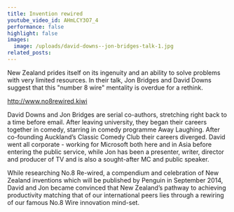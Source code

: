 ```yaml
---
title: Invention rewired
youtube_video_id: AHmLCY3O7_4
performance: false
highlight: false
images:
  image: /uploads/david-downs--jon-bridges-talk-1.jpg
related_posts:
---
```


New Zealand prides itself on its ingenuity and an ability to solve problems with very limited resources. In their talk, Jon Bridges and David Downs suggest that this "number 8 wire" mentality is overdue for a rethink.

http://www.no8rewired.kiwi

David Downs and Jon Bridges are serial co-authors, stretching right back to a time before email. After leaving university, they began their careers together in comedy, starring in comedy programme Away Laughing. After co-founding Auckland’s Classic Comedy Club their careers diverged. David went all corporate - working for Microsoft both here and in Asia before entering the public service, while Jon has been a presenter, writer, director and producer of TV and is also a sought-after MC and public speaker.

While researching No.8 Re-wired, a compendium and celebration of New Zealand inventions which will be published by Penguin in September 2014, David and Jon became convinced that New Zealand’s pathway to achieving productivity matching that of our international peers lies through a rewiring of our famous No.8 Wire innovation mind-set.